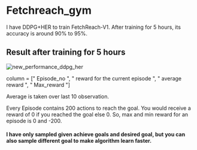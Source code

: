 # Fetchreach_gym
I have DDPG+HER to train FetchReach-V1. After training for 5 hours, its accuracy is around 90% to 95%.

## Result after training for 5 hours
![new_performance_ddpg_her](https://user-images.githubusercontent.com/28859302/43928989-b457a0b8-9c50-11e8-92cc-3db032b251d5.png)

column = [" Episode_no ",  " reward for the current episode ",  " average reward ",  " Max_reward "]

Average is taken over last 10 observation.

Every Episode contains 200 actions to reach the goal. You would receive a reward of 0 if you reached the goal else 0. So, max and min reward for an episode is 0 and -200.

#### I have only sampled given achieve goals and desired goal, but you can also sample different goal to make algorithm learn faster. 
